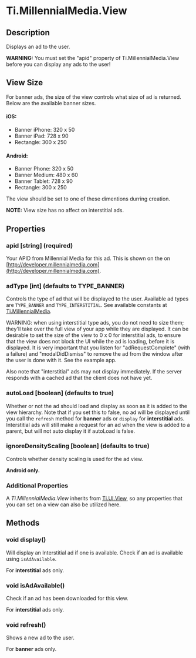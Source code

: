 # Ti.MillennialMedia.View

## Description

Displays an ad to the user.

__WARNING:__ You must set the "apid" property of Ti.MillennialMedia.View before you can display any ads to the user!

## View Size

For banner ads, the size of the view controls what size of ad is returned. Below are the available banner sizes.

#### iOS:
* Banner iPhone: 320 x 50
* Banner iPad: 728 x 90
* Rectangle: 300 x 250

#### Android:
* Banner Phone: 320 x 50
* Banner Medium: 480 x 60
* Banner Tablet: 728 x 90
* Rectangle: 300 x 250

The view should be set to one of these dimentions durring creation.

__NOTE:__ View size has no affect on interstitial ads.

## Properties

### apid [string] (required)
Your APID from Millennial Media for this ad. This is shown on the on [http://developer.millennialmedia.com](http://developer.millennialmedia.com).

### adType [int] (defaults to TYPE_BANNER)
Controls the type of ad that will be displayed to the user. Available ad types are `TYPE_BANNER` and `TYPE_INTERSTITIAL`. See available constants at [Ti.MillennialMedia][].

WARNING: when using interstitial type ads, you do not need to size them; they'll take over the full view of your app while they are displayed. It can be desirable to set the size of the view to 0 x 0 for interstitial ads, to ensure that the view does not block the UI while the ad is loading, before it is displayed.  It is very important that you listen for "adRequestComplete" (with a failure) and "modalDidDismiss" to remove the ad from the window after the user is done with it. See the example app.

Also note that "interstitial" ads may not display immediately. If the server responds with a cached ad that the client does not
have yet.

### autoLoad [boolean] (defaults to true)
Whether or not the ad should load and display as soon as it is added to the view hierarchy. Note that if you set this to false, no ad will be displayed until you call the `refresh` method for __banner__ ads or `display` for __interstitial__ ads. Interstitial ads will still make a request for an ad when the view is added to a parent, but will not auto display it if autoLoad is false.

### ignoreDensityScaling [boolean] (defaults to true)
Controls whether density scaling is used for the ad view.

__Android only.__

### Additional Properties
A _Ti.MillennialMedia.View_ inherits from [Ti.UI.View][], so any properties that you can set on a view can also be utilized here.

## Methods

### void display()
Will display an Interstitial ad if one is available. Check if an ad is available using `isAdAvailable`.

For __interstitial__ ads only.

### void isAdAvailable()

Check if an ad has been downloaded for this view.

For __interstitial__ ads only.

### void refresh()
Shows a new ad to the user.

For __banner__ ads only.

[Ti.MillennialMedia]: index.html
[Ti.UI.View]: http://developer.appcelerator.com/apidoc/mobile/latest/Titanium.UI.View-object
